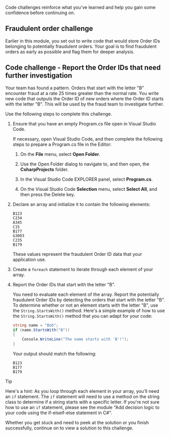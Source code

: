 Code challenges reinforce what you've learned and help you gain some confidence before continuing on.

## Fraudulent order challenge

Earlier in this module, you set out to write code that would store Order IDs belonging to potentially fraudulent orders. Your goal is to find fraudulent orders as early as possible and flag them for deeper analysis.

## Code challenge - Report the Order IDs that need further investigation

Your team has found a pattern. Orders that start with the letter "B" encounter fraud at a rate 25 times greater than the normal rate. You write new code that outputs the Order ID of new orders where the Order ID starts with the letter "B". This will be used by the fraud team to investigate further.

Use the following steps to complete this challenge.

1. Ensure that you have an empty Program.cs file open in Visual Studio Code.

    If necessary, open Visual Studio Code, and then complete the following steps to prepare a Program.cs file in the Editor:

    1. On the **File** menu, select **Open Folder**.

    1. Use the Open Folder dialog to navigate to, and then open, the **CsharpProjects** folder.

    1. In the Visual Studio Code EXPLORER panel, select **Program.cs**.

    1. On the Visual Studio Code **Selection** menu, select **Select All**, and then press the Delete key.

1. Declare an array and initialize it to contain the following elements:

    ```Output
    B123
    C234
    A345
    C15
    B177
    G3003
    C235
    B179
    ```

    These values represent the fraudulent Order ID data that your application use.

1. Create a `foreach` statement to iterate through each element of your array.

1. Report the Order IDs that start with the letter "B".

    You need to evaluate each element of the array. Report the potentially fraudulent Order IDs by detecting the orders that start with the letter "B". To determine whether or not an element starts with the letter "B", use the `String.StartsWith()` method. Here's a simple example of how to use the `String.StartsWith()` method that you can adapt for your code:

    ```c#
    string name = "Bob";
    if (name.StartsWith("B"))
    {
        Console.WriteLine("The name starts with 'B'!");
    }
    ```

    Your output should match the following:

    ```Output
    B123
    B177
    B179
    ```

> [!TIP]
> Here's a hint: As you loop through each element in your array, you'll need an `if` statement. The `if` statement will need to use a method on the string class to determine if a string starts with a specific letter. If you're not sure how to use an `if` statement, please see the module "Add decision logic to your code using the if-elseif-else statement in C#".

Whether you get stuck and need to peek at the solution or you finish successfully, continue on to view a solution to this challenge.

